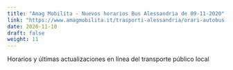 ```yaml
---
title: "Amag Mobilita - Nuevos horarios Bus Alessandria de 09-11-2020"
link: "https://www.amagmobilita.it/trasporti-alessandria/orari-autobus-alessandria"
date: 2020-11-10
draft: false
weight: 11
---
```


Horarios y últimas actualizaciones en línea del transporte público local